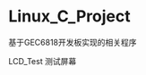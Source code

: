 <!--
 * @Author: SingleBiu
 * @Date: 2021-07-22 19:07:42
 * @LastEditors: SingleBiu
 * @LastEditTime: 2021-07-22 19:16:40
 * @Description: file content
-->
# Linux_C_Project
基于GEC6818开发板实现的相关程序

LCD_Test    测试屏幕